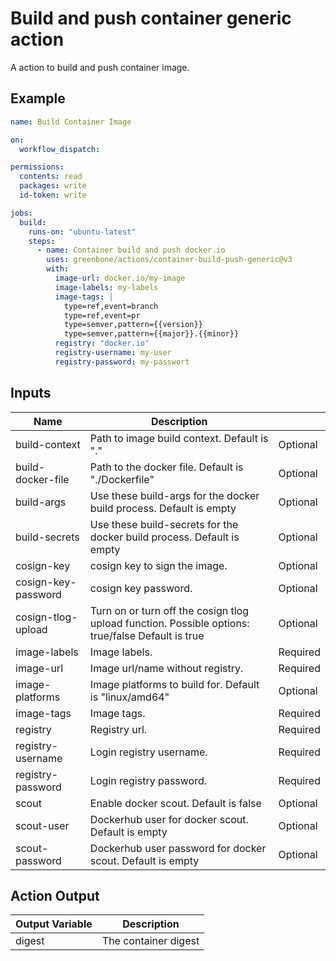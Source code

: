 # Build and push container generic action

A action to build and push container image.

## Example

```yml
name: Build Container Image

on:
  workflow_dispatch:

permissions:
  contents: read
  packages: write
  id-token: write

jobs:
  build:
    runs-on: "ubuntu-latest"
    steps:
      - name: Container build and push docker.io
        uses: greenbone/actions/container-build-push-generic@v3
        with:
          image-url: docker.io/my-image
          image-labels: my-labels
          image-tags: |
            type=ref,event=branch
            type=ref,event=pr
            type=semver,pattern={{version}}
            type=semver,pattern={{major}}.{{minor}}
          registry: "docker.io"
          registry-username: my-user
          registry-password: my-passwort
```

## Inputs

| Name                | Description                                                                                       |          |
|---------------------|---------------------------------------------------------------------------------------------------|----------|
| build-context       | Path to image build context. Default is "."                                                       | Optional |
| build-docker-file   | Path to the docker file. Default is "./Dockerfile"                                                | Optional |
| build-args          | Use these build-args for the docker build process. Default is empty                               | Optional |
| build-secrets       | Use these build-secrets for the docker build process. Default is empty                            | Optional |
| cosign-key          | cosign key to sign the image.                                                                     | Optional |
| cosign-key-password | cosign key password.                                                                              | Optional |
| cosign-tlog-upload  | Turn on or turn off the cosign tlog upload function. Possible options: true/false Default is true | Optional |
| image-labels        | Image labels.                                                                                     | Required |
| image-url           | Image url/name without registry.                                                                  | Required |
| image-platforms     | Image platforms to build for. Default is "linux/amd64"                                            | Optional |
| image-tags          | Image tags.                                                                                       | Required |
| registry            | Registry url.                                                                                     | Required |
| registry-username   | Login registry username.                                                                          | Required |
| registry-password   | Login registry password.                                                                          | Required |
| scout               | Enable docker scout. Default is false                                                             | Optional |
| scout-user          | Dockerhub user for docker scout. Default is empty                                                 | Optional |
| scout-password      | Dockerhub user password for docker scout. Default is empty                                        | Optional |

## Action Output

| Output Variable | Description          |
|-----------------|----------------------|
| digest          | The container digest |
